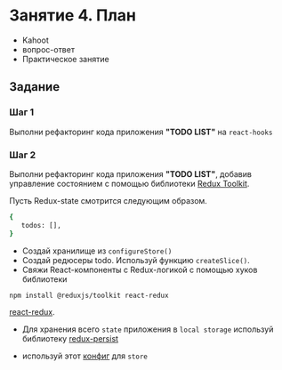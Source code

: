 # Занятие 4. План

- Kahoot
- вопрос-ответ
- Практическое занятие

## Задание

### Шаг 1

Выполни рефакторинг кода приложения **"TODO LIST"** на `react-hooks`

### Шаг 2

Выполни рефакторинг кода приложения **"TODO LIST"**, добавив управление
состоянием с помощью библиотеки [Redux Toolkit](https://redux-toolkit.js.org/).

Пусть Redux-state смотрится следующим образом.

```bash
{
   todos: [],
}
```

- Создай хранилище из `configureStore()`
- Создай редюсеры todo. Используй функцию `createSlice()`.
- Свяжи React-компоненты с Redux-логикой с помощью хуков библиотеки

```bash
npm install @reduxjs/toolkit react-redux
```

[react-redux](https://react-redux.js.org/).

- Для хранения всего `state` приложения в `local storage` используй библиотеку
  [redux-persist](https://github.com/rt2zz/redux-persist#basic-usage)

- используй этот
  [конфиг](https://redux-toolkit.js.org/usage/usage-guide#use-with-redux-persist)
  для `store`
